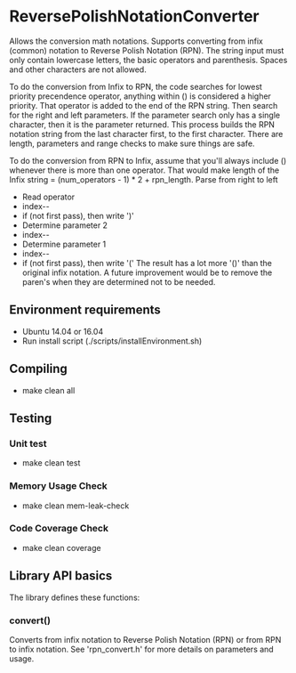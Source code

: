 # ReversePolishNotationConverter
Allows the conversion math notations. 
Supports converting from infix (common) notation to Reverse Polish Notation (RPN).
The string input must only contain lowercase letters, the basic operators and parenthesis. Spaces and other characters are not allowed.

To do the conversion from Infix to RPN, the code searches for lowest priority precendence operator, anything within () is considered a higher priority.
That operator is added to the end of the RPN string.
Then search for the right and left parameters.
If the parameter search only has a single character, then it is the parameter returned.
This process builds the RPN notation string from the last character first, to the first character.
There are length, parameters and range checks to make sure things are safe.

To do the conversion from RPN to Infix, assume that you'll always include () whenever there is more than one operator.
That would make length of the Infix string = (num_operators - 1) * 2 + rpn_length.
Parse from right to left
*	Read operator
*	index--
*	if (not first pass), then write ')'
*	Determine parameter 2
*	index--
*	Determine parameter 1
*	index--
*	if (not first pass), then write '('
The result has a lot more '()' than the original infix notation. A future improvement would be to remove the paren's when they are determined not to be needed.


## Environment requirements
*	Ubuntu 14.04 or 16.04
*	Run install script (./scripts/installEnvironment.sh)

## Compiling
*	make clean all

## Testing
### Unit test
*	make clean test

### Memory Usage Check
*	make clean mem-leak-check

### Code Coverage Check
*	make clean coverage

## Library API basics
The library defines these functions:
### convert()
Converts from infix notation to Reverse Polish Notation (RPN) or from RPN to infix notation.
See 'rpn_convert.h' for more details on parameters and usage.

